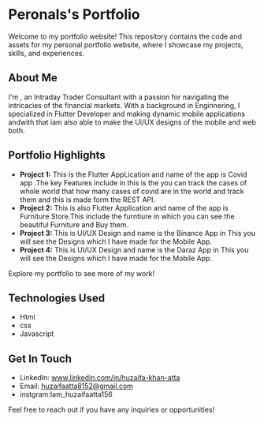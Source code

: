 # Peronals's Portfolio

Welcome to my portfolio website! This repository contains the code and assets for my personal portfolio website, where I showcase my projects, skills, and experiences.

## About Me
I'm , an Intraday Trader Consultant with a passion for navigating the intricacies of the financial markets. With a background in Enginnering, I specialized in Flutter Developer and making dynamic mobile applications andwith that iam also able to make the Ui/UX designs of the mobile and web both. 

## Portfolio Highlights
- **Project 1:** This is the Flutter AppLication and name of the app is Covid app .The key Features include in this is the you can track the cases of whole world that how many cases of covid are in the  world and track them and this is made form the REST API.
- **Project 2:** This is also Flutter Application and name of the app is Furniture Store.This include the furntiure in which you can see the beautiful Furniture and Buy them.
- **Project 3:** This is UI/UX Design and name is the Binance App in This you will see the Designs which I have made for the Mobile App.
- **Project 4:**  This is UI/UX Design and name is the Daraz App in This you will see the Designs which I have made for the Mobile App.

Explore my portfolio to see more of my work!

## Technologies Used
- Html
- css
- Javascript

## Get In Touch
- LinkedIn: www.linkedin.com/in/huzaifa-khan-atta
- Email: huzaifaatta8152@gmail.com
- instgram:Iam_huzaifaatta156

Feel free to reach out if you have any inquiries or opportunities!


